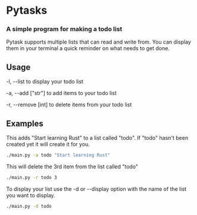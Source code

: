 # Pytasks
### A simple program for making a todo list
Pytask supports multiple lists that can read and write from. You can display them in your terminal a quick reminder on what needs to get done.

## Usage

-l, --list to display your todo list

-a, --add ["str"] to add items to your todo list

-r, --remove [int] to delete items from your todo list

## Examples

This adds "Start learning Rust" to a list called "todo". If "todo" hasn't been created yet it will create it for you.

```bash
./main.py -a todo "Start learning Rust"
```
This will delete the 3rd item from the list called "todo"
```bash
./main.py -r todo 3
```
To display your list use the -d or --display option with the name of the list you want to display.
```bash
./main.py -d todo
```
